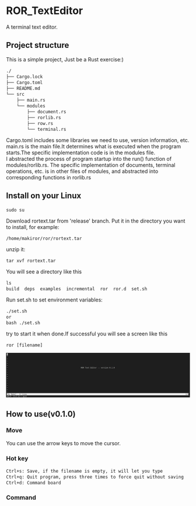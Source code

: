 # ROR_TextEditor
A terminal text editor.


## Project structure
This is a simple project, Just be a Rust exercise:)
```
./
├── Cargo.lock
├── Cargo.toml
├── README.md
└── src
    ├── main.rs
    └── modules
        ├── document.rs
        ├── rorlib.rs
        ├── row.rs
        └── terminal.rs
```
Cargo.toml includes some libraries we need to use, version information, etc.    
main.rs is the main file.It determines what is executed when the program starts.The specific implementation code is in the modules file.    
I abstracted the process of program startup into the run() function of modules/rorlib.rs. The specific implementation of documents, terminal operations, etc. is in other files of modules, and abstracted into corresponding functions in rorlib.rs

## Install on your Linux
```
sudo su
```
Download rortext.tar from 'release' branch. Put it in the directory you want to install, for example:
```
/home/makiror/ror/rortext.tar
```
unzip it:
```
tar xvf rortext.tar
```
You will see a directory like this
```
ls
build  deps  examples  incremental  ror  ror.d  set.sh
```
Run set.sh to set environment variables:
```
./set.sh
or
bash ./set.sh
```
try to start it when done.If successful you will see a screen like this
```
ror [filename]
```
![](images/001.png)

## How to use(v0.1.0)

### Move
You can use the arrow keys to move the cursor.

### Hot key
```
Ctrl+s: Save, if the filename is empty, it will let you type
Ctrl+q: Quit program, press three times to force quit without saving
Ctrl+d: Command board
```

### Command

